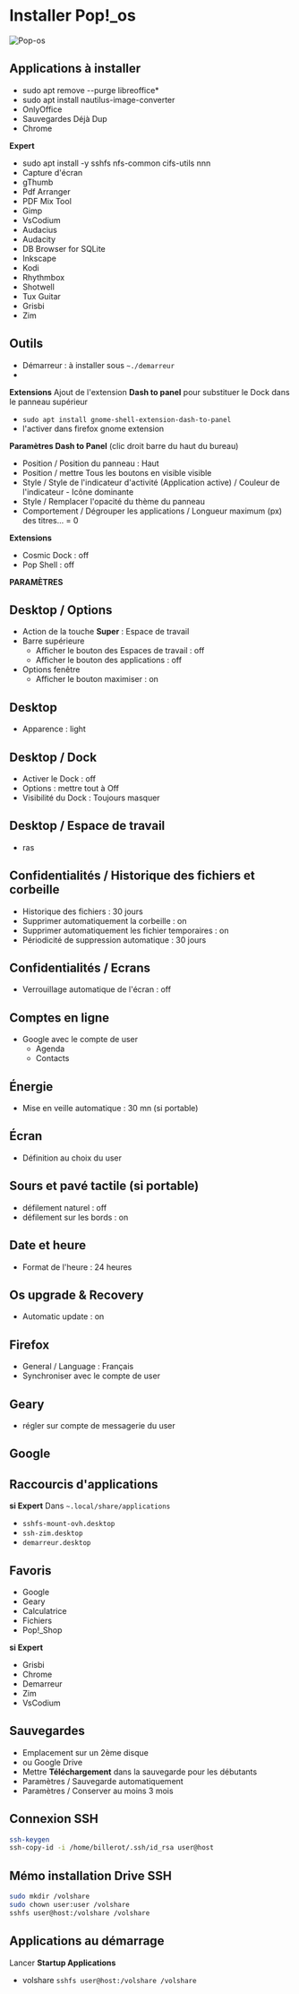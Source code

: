 # Installer Pop!_os

![Pop-os](https://user-images.githubusercontent.com/2213723/172389274-0ac40530-dadb-4982-8dcd-353d5083d0da.png)


## Applications à installer
- sudo apt remove --purge libreoffice*
- sudo apt install nautilus-image-converter
- OnlyOffice
- Sauvegardes Déjà Dup
- Chrome

**Expert**
- sudo apt install -y sshfs nfs-common cifs-utils nnn
- Capture d'écran
- gThumb
- Pdf Arranger
- PDF Mix Tool
- Gimp
- VsCodium
- Audacius
- Audacity
- DB Browser for SQLite
- Inkscape
- Kodi
- Rhythmbox
- Shotwell
- Tux Guitar
- Grisbi
- Zim

## Outils
- Démarreur : à installer sous `~./demarreur`
- 

**Extensions**
Ajout de l'extension **Dash to panel** pour substituer le Dock dans le panneau supérieur
- `sudo apt install gnome-shell-extension-dash-to-panel`
- l'activer dans firefox gnome extension

**Paramètres Dash to Panel** (clic droit barre du haut du bureau)
  - Position / Position du panneau : Haut
  - Position / mettre Tous les boutons en visible visible 
  - Style / Style de l'indicateur d'activité (Application active) / Couleur de l'indicateur - Icône dominante
  - Style / Remplacer l'opacité du thème du panneau
  - Comportement / Dégrouper les applications / Longueur maximum (px) des titres... = 0

**Extensions**
- Cosmic Dock : off
- Pop Shell : off

**PARAMÈTRES**

## Desktop / Options
- Action de la touche **Super** : Espace de travail
- Barre supérieure 
  - Afficher le bouton des Espaces de travail : off
  - Afficher le bouton des applications : off
- Options fenêtre
  - Afficher le bouton maximiser : on

## Desktop
- Apparence : light 
 
## Desktop / Dock
- Activer le Dock : off
- Options : mettre tout à Off
- Visibilité du Dock : Toujours masquer

## Desktop / Espace de travail
- ras

## Confidentialités / Historique des fichiers et corbeille
- Historique des fichiers : 30 jours
- Supprimer automatiquement la corbeille : on
- Supprimer automatiquement les fichier temporaires : on
- Périodicité de suppression automatique : 30 jours

## Confidentialités / Ecrans
- Verrouillage automatique de l'écran : off

## Comptes en ligne
- Google avec le compte de user
  - Agenda
  - Contacts

## Énergie
- Mise en veille automatique : 30 mn (si portable)

## Écran
- Définition au choix du user

## Sours et pavé tactile (si portable)
- défilement naturel : off
- défilement sur les bords : on

## Date et heure
- Format de l'heure : 24 heures

## Os upgrade & Recovery
- Automatic update : on

## Firefox
- General / Language : Français
- Synchroniser avec le compte de user

## Geary
- régler sur compte de messagerie du user

## Google


## Raccourcis d'applications
**si Expert**
Dans `~.local/share/applications`
- `sshfs-mount-ovh.desktop`
- `ssh-zim.desktop`
- `demarreur.desktop`

## Favoris
- Google
- Geary
- Calculatrice
- Fichiers
- Pop!_Shop

**si Expert**
- Grisbi
- Chrome
- Demarreur
- Zim
- VsCodium

## Sauvegardes
- Emplacement sur un 2ème disque
- ou Google Drive
- Mettre **Téléchargement** dans la sauvegarde pour les débutants
- Paramètres / Sauvegarde automatiquement
- Paramètres / Conserver au moins 3 mois

## Connexion SSH
```bash
ssh-keygen
ssh-copy-id -i /home/billerot/.ssh/id_rsa user@host
```

## Mémo installation Drive SSH
```bash
sudo mkdir /volshare
sudo chown user:user /volshare
sshfs user@host:/volshare /volshare
```

## Applications au démarrage
Lancer **Startup Applications**
- volshare `sshfs user@host:/volshare /volshare`
